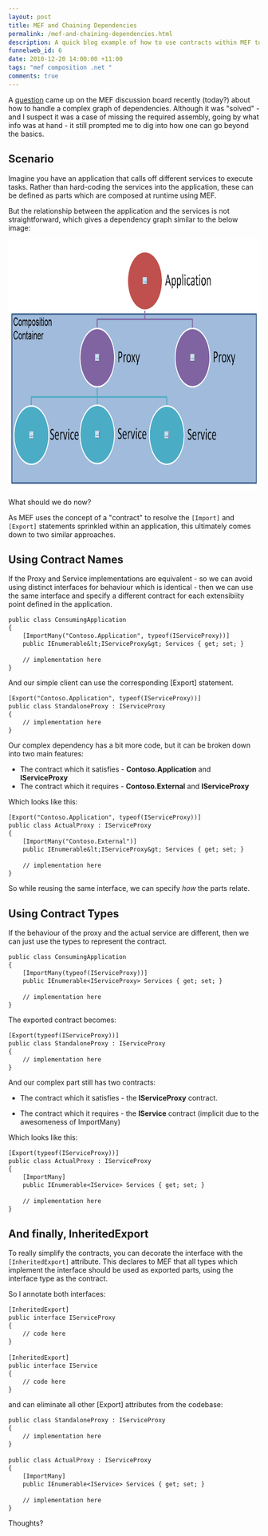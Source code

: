 ```yaml
--- 
layout: post
title: MEF and Chaining Dependencies
permalink: /mef-and-chaining-dependencies.html
description: A quick blog example of how to use contracts within MEF to handle complex dependency chains
funnelweb_id: 6
date: 2010-12-20 14:00:00 +11:00
tags: "mef composition .net "
comments: true
---
```

A [question][1] came up on the MEF discussion board recently (today?) about how to handle a complex graph of dependencies. Although it was "solved" - and I suspect it was a case of missing the required assembly, going by what info was at hand - it still prompted me to dig into how one can go beyond the basics.

## Scenario

Imagine you have an application that calls off different services to execute tasks. Rather than hard-coding the services into the application, these can be defined as parts which are composed at runtime using MEF.

But the relationship between the application and the services is not straightforward, which gives a dependency graph similar to the below image:

<center><img src="img/posts/DependencyGraph.png" height="500"  /></center>

What should we do now?

As MEF uses the concept of a "contract" to resolve the `[Import]` and `[Export]` statements sprinkled within an application, this ultimately comes down to two similar approaches.


## Using Contract Names

If the Proxy and Service implementations are equivalent - so we can avoid using distinct interfaces for behaviour which is identical - then we can use the same interface and specify a different contract for each extensibiity point defined in the application.

    public class ConsumingApplication
    {
        [ImportMany("Contoso.Application", typeof(IServiceProxy))]
        public IEnumerable&lt;IServiceProxy&gt; Services { get; set; }
        
        // implementation here
    }

And our simple client can use the corresponding [Export] statement.

    [Export("Contoso.Application", typeof(IServiceProxy))]
    public class StandaloneProxy : IServiceProxy
    {
        // implementation here 
    }

Our complex dependency has a bit more code, but it can be broken down into two main features:

 - The contract which it satisfies - **Contoso.Application** and **IServiceProxy**
 - The contract which it requires - **Contoso.External** and **IServiceProxy**
    
Which looks like this:

    [Export("Contoso.Application", typeof(IServiceProxy))]
    public class ActualProxy : IServiceProxy
    {
        [ImportMany("Contoso.External")]
        public IEnumerable&lt;IServiceProxy&gt; Services { get; set; }

        // implementation here
    }

So while reusing the same interface, we can specify *how* the parts relate.

## Using Contract Types

If the behaviour of the proxy and the actual service are different, then we can just use the types to represent the contract.

    public class ConsumingApplication
    {
        [ImportMany(typeof(IServiceProxy))]
        public IEnumerable<IServiceProxy> Services { get; set; }

        // implementation here
    }

The exported contract becomes:

    [Export(typeof(IServiceProxy))]
    public class StandaloneProxy : IServiceProxy
    {
        // implementation here
    }

And our complex part still has two contracts:

 - The contract which it satisfies - the **IServiceProxy** contract.

 - The contract which it requires - the **IService** contract (implicit due to the awesomeness of ImportMany)

Which looks like this:

    [Export(typeof(IServiceProxy))]
    public class ActualProxy : IServiceProxy
    {
        [ImportMany]
        public IEnumerable<IService> Services { get; set; }

        // implementation here
    }


## And finally, InheritedExport

To really simplify the contracts, you can decorate the interface with the `[InheritedExport]` attribute. This declares to MEF that all types which implement the interface should be used as exported parts, using the interface type as the contract.

So I annotate both interfaces:

    [InheritedExport]
    public interface IServiceProxy
    {
        // code here
    }

    [InheritedExport]
    public interface IService
    {
        // code here
    }

and can eliminate all other [Export] attributes from the codebase:

    public class StandaloneProxy : IServiceProxy
    {
        // implementation here
    }

    public class ActualProxy : IServiceProxy
    {
        [ImportMany]
        public IEnumerable<IService> Services { get; set; }

        // implementation here
    }



Thoughts?


  [1]: http://mef.codeplex.com/Thread/View

